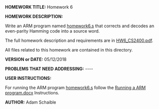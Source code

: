 **HOMEWORK TITLE:** Homework 6

**HOMEWORK DESCRIPTION:**

Write an ARM program named [homework6.s](https://github.com/AdamSchaible/MSU_Denver/blob/master/CS%202400%20Computer%20Organization%202%20(Spring%202018)/Homework%206/homework6.s) that corrects and decodes an even-parity Hamming code into a source word.

The full homework description and requirements are in [HW6_CS2400.pdf](https://github.com/AdamSchaible/MSU_Denver/blob/master/CS%202400%20Computer%20Organization%202%20(Spring%202018)/Homework%206/HW6_CS2400.pdf).

All files related to this homework are contained in this directory.

**VERSION or DATE:** 05/12/2018

**PROBLEMS THAT NEED ADDRESSING:** ----

**USER INSTRUCTIONS:** 

For running the ARM program [homework6.s](https://github.com/AdamSchaible/MSU_Denver/blob/master/CS%202400%20Computer%20Organization%202%20(Spring%202018)/Homework%206/homework6.s) follow the [Running a ARM program.docx](https://github.com/AdamSchaible/MSU_Denver/blob/master/CS%202400%20Computer%20Organization%202%20(Spring%202018)/Running%20a%20ARM%20program.docx) Instructions.

**AUTHOR:** Adam Schaible
